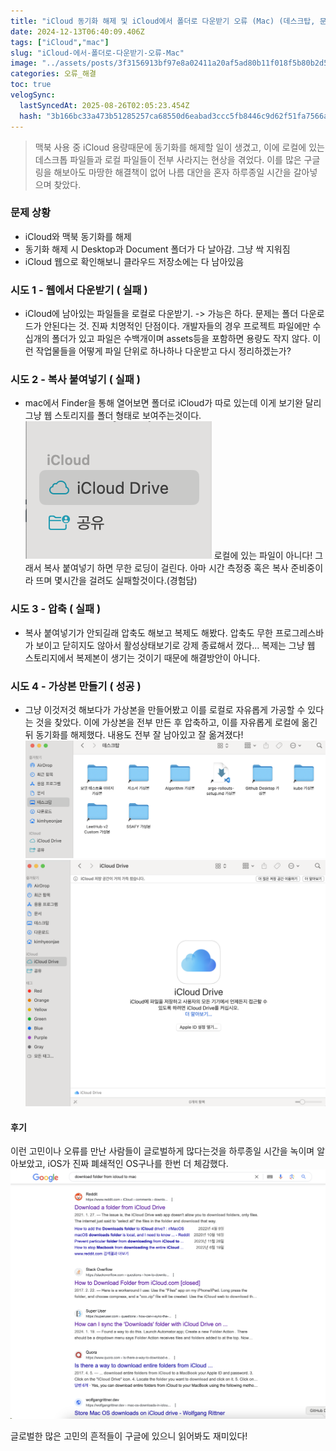 ```yaml
---
title: "iCloud 동기화 해제 및 iCloud에서 폴더로 다운받기 오류 (Mac) (데스크탑, 문서 옮기기)"
date: 2024-12-13T06:40:09.406Z
tags: ["iCloud","mac"]
slug: "iCloud-에서-폴더로-다운받기-오류-Mac"
image: "../assets/posts/3f3156913bf97e8a02411a20af5ad80b11f018f5b80b2d50cc5f0953b98ae2e7.png"
categories: 오류_해결
toc: true
velogSync:
  lastSyncedAt: 2025-08-26T02:05:23.454Z
  hash: "3b166bc33a473b51285257ca68550d6eabad3ccc5fb8446c9d62f51fa7566abc"
---
```


> 맥북 사용 중 iCloud 용량때문에 동기화를 해제할 일이 생겼고, 이에 로컬에 있는 데스크톱 파일들과 로컬 파일들이 전부 사라지는 현상을 겪었다. 이를 많은 구글링을 해보아도 마땅한 해결책이 없어 나름 대안을 혼자 하루종일 시간을 갈아넣으며 찾았다.

### 문제 상황
- iCloud와 맥북 동기화를 해제
- 동기화 해제 시 Desktop과 Document 폴더가 다 날아감. 그냥 싹 지워짐
- iCloud 웹으로 확인해보니 클라우드 저장소에는 다 남아있음

### 시도 1 - 웹에서 다운받기 ( 실패 )
- iCloud에 남아있는 파일들을 로컬로 다운받기.
-> 가능은 하다. 문제는 폴더 다운로드가 안된다는 것. 진짜 치명적인 단점이다. 개발자들의 경우 프로젝트 파일에만 수십개의 폴더가 있고 파일은 수백개이며 assets등을 포함하면 용량도 작지 않다. 이런 작업물들을 어떻게 파일 단위로 하나하나 다운받고 다시 정리하겠는가? 

### 시도 2 - 복사 붙여넣기 ( 실패 )
- mac에서 Finder을 통해 열어보면 폴더로 iCloud가 따로 있는데 이게 보기완 달리 그냥 웹 스토리지를 폴더 형태로 보여주는것이다. ![](/assets/posts/38da8ccb2336199144e874ef68e11160219078f3358293ccbbad28bf0e135953.png)
로컬에 있는 파일이 아니다! 그래서 복사 붙여넣기 하면 무한 로딩이 걸린다. 아마 시간 측정중 혹은 복사 준비중이라 뜨며 몇시간을 걸려도 실패할것이다.(경험담)

### 시도 3 - 압축 ( 실패 )
- 복사 붙여넣기가 안되길래 압축도 해보고 복제도 해봤다. 압축도 무한 프로그레스바가 보이고 닫히지도 않아서 활성상태보기로 강제 종료해서 껐다... 복제는 그냥 웹 스토리지에서 복제본이 생기는 것이기 때문에 해결방안이 아니다.

### 시도 4 - 가상본 만들기 ( 성공 )
- 그냥 이것저것 해보다가 가상본을 만들어봤고 이를 로컬로 자유롭게 가공할 수 있다는 것을 찾았다. 이에 가상본을 전부 만든 후 압축하고, 이를 자유롭게 로컬에 옮긴 뒤 동기화를 해제했다. 내용도 전부 잘 남아있고 잘 옮겨졌다!
![](/assets/posts/08f8159a657a1a9b4a74b9a9ff443005c5a2ea5de38290cf9e1482baa28f8ce9.png)![](/assets/posts/9507d3904bff10d8f884ecc9f3d32a647be28037078543771167e872b10abe0c.png)

#### 후기
이런 고민이나 오류를 만난 사람들이 글로벌하게 많다는것을 하루종일 시간을 녹이며 알아보았고, iOS가 진짜 폐쇄적인 OS구나를 한번 더 체감했다. ![](/assets/posts/c6359f7e19df90ecfa2af519369839213c168ce5de5901bd4f953e3ed3d9f3b9.png)

글로벌한 많은 고민의 흔적들이 구글에 있으니 읽어봐도 재미있다!